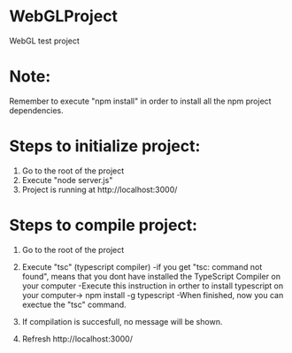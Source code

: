 # WebGLProject
WebGL test project

# Note:
Remember to execute "npm install" in order to install all the npm project dependencies.

# Steps to initialize project:
1. Go to the root of the project
2. Execute "node server.js"
3. Project is running at http://localhost:3000/

# Steps to compile project:
1. Go to the root of the project
2. Execute "tsc" (typescript compiler)
    -if you get "tsc: command not found", means that you dont have installed the TypeScript Compiler on your computer
    -Execute this instruction in orther to install typescript on your computer-> npm install -g typescript
    -When finished, now you can exectue the "tsc" command.

3. If compilation is succesfull, no message will be shown.
4. Refresh http://localhost:3000/
